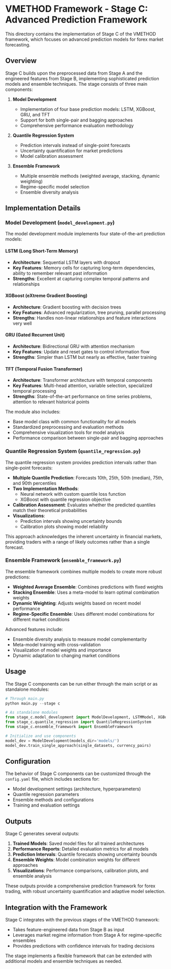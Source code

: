 # VMETHOD Framework - Stage C: Advanced Prediction Framework

This directory contains the implementation of Stage C of the VMETHOD framework, which focuses on advanced prediction models for forex market forecasting.

## Overview

Stage C builds upon the preprocessed data from Stage A and the engineered features from Stage B, implementing sophisticated prediction models and ensemble techniques. The stage consists of three main components:

1. **Model Development**
   - Implementation of four base prediction models: LSTM, XGBoost, GRU, and TFT
   - Support for both single-pair and bagging approaches
   - Comprehensive performance evaluation methodology

2. **Quantile Regression System**
   - Prediction intervals instead of single-point forecasts
   - Uncertainty quantification for market predictions
   - Model calibration assessment

3. **Ensemble Framework**
   - Multiple ensemble methods (weighted average, stacking, dynamic weighting)
   - Regime-specific model selection
   - Ensemble diversity analysis

## Implementation Details

### Model Development (`model_development.py`)

The model development module implements four state-of-the-art prediction models:

#### LSTM (Long Short-Term Memory)
- **Architecture**: Sequential LSTM layers with dropout
- **Key Features**: Memory cells for capturing long-term dependencies, ability to remember relevant past information
- **Strengths**: Excellent at capturing complex temporal patterns and relationships

#### XGBoost (eXtreme Gradient Boosting)
- **Architecture**: Gradient boosting with decision trees
- **Key Features**: Advanced regularization, tree pruning, parallel processing
- **Strengths**: Handles non-linear relationships and feature interactions very well

#### GRU (Gated Recurrent Unit)
- **Architecture**: Bidirectional GRU with attention mechanism
- **Key Features**: Update and reset gates to control information flow
- **Strengths**: Simpler than LSTM but nearly as effective, faster training

#### TFT (Temporal Fusion Transformer)
- **Architecture**: Transformer architecture with temporal components
- **Key Features**: Multi-head attention, variable selection, specialized temporal processing
- **Strengths**: State-of-the-art performance on time series problems, attention to relevant historical points

The module also includes:
- Base model class with common functionality for all models
- Standardized preprocessing and evaluation methods
- Comprehensive visualization tools for model analysis
- Performance comparison between single-pair and bagging approaches

### Quantile Regression System (`quantile_regression.py`)

The quantile regression system provides prediction intervals rather than single-point forecasts:

- **Multiple Quantile Prediction**: Forecasts 10th, 25th, 50th (median), 75th, and 90th percentiles
- **Two Implementation Methods**:
  - Neural network with custom quantile loss function
  - XGBoost with quantile regression objective
- **Calibration Assessment**: Evaluates whether the predicted quantiles match their theoretical probabilities
- **Visualizations**:
  - Prediction intervals showing uncertainty bounds
  - Calibration plots showing model reliability

This approach acknowledges the inherent uncertainty in financial markets, providing traders with a range of likely outcomes rather than a single forecast.

### Ensemble Framework (`ensemble_framework.py`)

The ensemble framework combines multiple models to create more robust predictions:

- **Weighted Average Ensemble**: Combines predictions with fixed weights
- **Stacking Ensemble**: Uses a meta-model to learn optimal combination weights
- **Dynamic Weighting**: Adjusts weights based on recent model performance
- **Regime-Specific Ensemble**: Uses different model combinations for different market conditions

Advanced features include:
- Ensemble diversity analysis to measure model complementarity
- Meta-model training with cross-validation
- Visualization of model weights and importance
- Dynamic adaptation to changing market conditions

## Usage

The Stage C components can be run either through the main script or as standalone modules:

```python
# Through main.py
python main.py --stage c

# As standalone modules
from stage_c.model_development import ModelDevelopment, LSTMModel, XGBoostModel, GRUModel, TFTModel
from stage_c.quantile_regression import QuantileRegressionSystem
from stage_c.ensemble_framework import EnsembleFramework

# Initialize and use components
model_dev = ModelDevelopment(models_dir='models/')
model_dev.train_single_approach(single_datasets, currency_pairs)
```

## Configuration

The behavior of Stage C components can be customized through the `config.yaml` file, which includes sections for:

- Model development settings (architecture, hyperparameters)
- Quantile regression parameters
- Ensemble methods and configurations
- Training and evaluation settings

## Outputs

Stage C generates several outputs:

1. **Trained Models**: Saved model files for all trained architectures
2. **Performance Reports**: Detailed evaluation metrics for all models
3. **Prediction Intervals**: Quantile forecasts showing uncertainty bounds
4. **Ensemble Weights**: Model combination weights for different approaches
5. **Visualizations**: Performance comparisons, calibration plots, and ensemble analysis

These outputs provide a comprehensive prediction framework for forex trading, with robust uncertainty quantification and adaptive model selection.

## Integration with the Framework

Stage C integrates with the previous stages of the VMETHOD framework:

- Takes feature-engineered data from Stage B as input
- Leverages market regime information from Stage A for regime-specific ensembles
- Provides predictions with confidence intervals for trading decisions

The stage implements a flexible framework that can be extended with additional models and ensemble techniques as needed.